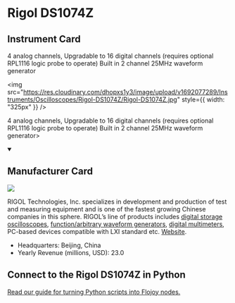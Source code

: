 
# Rigol DS1074Z

## Instrument Card

<div className="flex">

<div>

4 analog channels, Upgradable to 16 digital channels (requires optional RPL1116 logic probe to operate)
Built in 2 channel 25MHz waveform generator

</div>

<img src="https://res.cloudinary.com/dhopxs1y3/image/upload/v1692077289/Instruments/Oscilloscopes/Rigol-DS1074Z/Rigol-DS1074Z.jpg" style={{ width: "325px" }} />

</div>

4 analog channels, Upgradable to 16 digital channels (requires optional RPL1116 logic probe to operate)
Built in 2 channel 25MHz waveform generator>

<details open>
<summary><h2>Manufacturer Card</h2></summary>

<img src="https://res.cloudinary.com/dhopxs1y3/image/upload/v1691786552/Instruments/Vendor%20Logos/Rigol.jpg.png" />

RIGOL Technologies, Inc. specializes in development and production of test and measuring equipment and is one of the fastest growing Chinese companies in this sphere.
RIGOL’s line of products includes [digital storage oscilloscopes](https://www.tmatlantic.com/e-store/index.php?SECTION_ID=227), [function/arbitrary waveform generators](https://www.tmatlantic.com/e-store/index.php?SECTION_ID=230), [digital multimeters](https://www.tmatlantic.com/e-store/index.php?SECTION_ID=233), PC-based devices compatible with LXI standard etc. <a href="https://www.rigol.com/">Website</a>.

<ul>
  <li>Headquarters: Beijing, China</li>
  <li>Yearly Revenue (millions, USD): 23.0</li>
</ul>
</details>

## Connect to the Rigol DS1074Z in Python

[Read our guide for turning Python scripts into Flojoy nodes.](https://docs.flojoy.ai/custom-nodes/creating-custom-node/)


